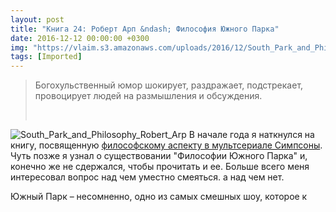 ```yaml
---
layout: post
title: "Книга 24: Роберт Арп &ndash; Философия Южного Парка"
date: 2016-12-12 00:00:00 +0300
img: "https://vlaim.s3.amazonaws.com/uploads/2016/12/South_Park_and_Philosophy_Robert_Arp-203x300.jpg"
tags: [Imported]
---
```


> <div class="bm-quote-content-text">Богохульственный юмор шокирует, раздражает, подстрекает, провоцирует людей на размышления и обсуждения.</div>
> 
>  

![South_Park_and_Philosophy_Robert_Arp](https://vlaim.s3.amazonaws.com/uploads/2016/12/South_Park_and_Philosophy_Robert_Arp-203x300.jpg)
В начале года я наткнулся на книгу, посвященную [философскому аспекту в мультсериале Симпсоны](https://blog.alexeyev.me/2016/01/the-simpsons-and-philosophy/ "Книга #02: Раджа Халвани, Эон Скобл – «Симпсоны» как философия"). Чуть позже я узнал о существовании "Философии Южного Парка" и, конечно же не сдержался, чтобы прочитать и ее. Больше всего меня интересовал вопрос над чем уместно смеяться. а над чем нет.

Южный Парк – несомненно, одно из самых смешных шоу, которое к
